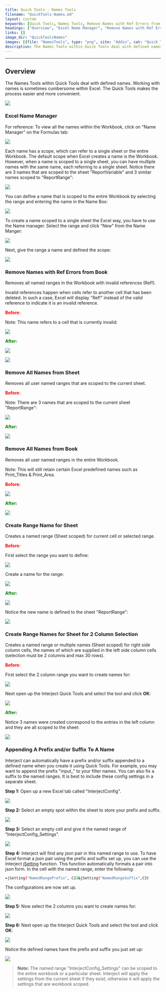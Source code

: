 ```yaml
---
title: Quick Tools - Names Tools
filename: "QuickTools-Names.md"
layout: custom
keywords: [Quick Tools, Names Tools, Remove Names with Ref Errors from Book, Remove All Names from Sheet, Remove All Names from Book, Create Range Name for Sheet, Create Range Names for Sheet for 2 Column Selection]
headings: ["Overview", "Excel Name Manager", "Remove Names with Ref Errors from Book", "Remove All Names from Sheet", "Remove All Names from Book", "Create Range Name for Sheet", "Create Range Names for Sheet for 2 Column Selection", "Appending A Prefix and/or Suffix To A Name"]
links: []
image_dir: "QuickToolsNames"
images: [{file: "NamesTools", type: "png", site: "Addin", cat: "Quick Tools", sub: "", report: "", ribbon: "", config: ""}, {file: "NameManager", type: "png", site: "Excel", cat: "Name Manager", sub: "", report: "", ribbon: "", config: ""}, {file: "NameManager2", type: "png", site: "Excel", cat: "Name Manager", sub: "", report: "", ribbon: "", config: ""}, {file: "NameManager5", type: "png", site: "Addin", cat: "Report", sub: "", report: "", ribbon: "", config: ""}, {file: "NameManager3", type: "png", site: "Excel", cat: "Name Manager", sub: "", report: "", ribbon: "", config: ""}, {file: "NameManager4", type: "png", site: "Excel", cat: "Name Manager", sub: "New Name", report: "", ribbon: "", config: ""}, {file: "RefBefore", type: "png", site: "Excel", cat: "Name Manager", sub: "", report: "", ribbon: "", config: ""}, {file: "RefMiddle", type: "png", site: "Addin", cat: "Quick Tools", sub: "", report: "", ribbon: "", config: ""}, {file: "RefAfter", type: "png", site: "Excel", cat: "Name Manager", sub: "", report: "", ribbon: "", config: ""}, {file: "DefinedNamesSheetBefore", type: "png", site: "Excel", cat: "Name Manager", sub: "", report: "", ribbon: "", config: ""}, {file: "DefinedNamesSheetAfter", type: "png", site: "Excel", cat: "Name Manager", sub: "", report: "", ribbon: "", config: ""}, {file: "DefinedNamesBookBefore", type: "png", site: "Excel", cat: "Name Manager", sub: "", report: "", ribbon: "", config: ""}, {file: "DefinedNamesBookAfter", type: "png", site: "Excel", cat: "Name Manager", sub: "", report: "", ribbon: "", config: ""}, {file: "DefineNameRangeBefore", type: "png", site: "Addin", cat: "Report", sub: "", report: "", ribbon: "", config: ""}, {file: "DefineNameRangeMiddle", type: "png", site: "Addin", cat: "Quick Tools", sub: "", report: "", ribbon: "", config: ""}, {file: "DefineNameRangeAfter", type: "png", site: "Addin", cat: "Report", sub: "", report: "", ribbon: "", config: ""}, {file: "DefineNameRangeAfter2", type: "png", site: "Excel", cat: "Name Manager", sub: "", report: "", ribbon: "", config: ""}, {file: "SelectedNameRangeBefore", type: "png", site: "Addin", cat: "Report", sub: "", report: "", ribbon: "", config: "Yes"}, {file: "SelectedNameRangeMiddle", type: "png", site: "Addin", cat: "Quick Tools", sub: "", report: "", ribbon: "", config: ""}, {file: "SelectedNameRangeAfter", type: "png", site: "Excel", cat: "Name Manager", sub: "", report: "", ribbon: "", config: ""}, {file: "PrefixSuffix1", type: "png", site: "Addin", cat: "Report", sub: "", report: "", ribbon: "", config: ""}, {file: "PrefixSuffix2", type: "png", site: "Addin", cat: "Report", sub: "", report: "", ribbon: "", config: ""}, {file: "PrefixSuffix3", type: "png", site: "Addin", cat: "Report", sub: "", report: "", ribbon: "", config: ""}, {file: "SelectedNameRangeBefore", type: "png", site: "Addin", cat: "Report", sub: "", report: "", ribbon: "", config: "Yes"}, {file: "SelectedNameRangeMiddle", type: "png", site: "Addin", cat: "Quick Tools", sub: "", report: "", ribbon: "", config: ""}, {file: "PrefixSuffix4", type: "png", site: "Excel", cat: "Name Manager", sub: "", report: "", ribbon: "", config: ""}]
description: The Names Tools within Quick Tools deal with defined names.
---
```

* * *

## Overview

The Names Tools within Quick Tools deal with defined names. Working with names is sometimes cumbersome within Excel. The Quick Tools makes the process easier and more convenient.

![](/images/QuickToolsNames/NamesTools.png)
<br>

### Excel Name Manager

For reference: To view all the names within the Workbook, click on "Name Manager" on the Formulas tab:

![](/images/QuickToolsNames/NameManager.png)
<br>

Each name has a scope, which can refer to a single sheet or the entire Workbook. The default scope when Excel creates a name is the Workbook. However, when a name is scoped to a single sheet, you can have multiple names with the same name, each referring to a single sheet. Notice there are 3 names that are scoped to the sheet "ReportVariable" and 3 similar names scoped to "ReportRange":

![](/images/QuickToolsNames/NameManager2.png)
<br>

You can define a name that is scoped to the entire Workbook by selecting the range and entering the name in the Name Box:

![](/images/QuickToolsNames/NameManager5.png)
<br>

To create a name scoped to a single sheet the Excel way, you have to use the Name manager. Select the range and click "New" from the Name Manger:

![](/images/QuickToolsNames/NameManager3.png)
<br>

Next, give the range a name and defined the scope:

![](/images/QuickToolsNames/NameManager4.png)
<br>


### Remove Names with Ref Errors from Book

Removes all named ranges in the Workbook with invalid references (Ref!).

Invalid references happen when cells refer to another cell that has been deleted. In such a case, Excel will display "Ref!" instead of the valid reference to indicate it is an invalid reference.

<b style='color:red;'><strong>Before:</strong></b>

Note: This name refers to a cell that is currently invalid:

![](/images/QuickToolsNames/RefBefore.png)
<br>

<b style='color:green;'><strong>After:</strong></b>

![](/images/QuickToolsNames/RefMiddle.png)
<br>

![](/images/QuickToolsNames/RefAfter.png)
<br>

### Remove All Names from Sheet

Removes all user named ranges that are scoped to the current sheet.

<b style='color:red;'><strong>Before:</strong></b>

Note: There are 3 names that are scoped to the current sheet "ReportRange":

![](/images/QuickToolsNames/DefinedNamesSheetBefore.png)
<br>

<b style='color:green;'><strong>After:</strong></b>

![](/images/QuickToolsNames/DefinedNamesSheetAfter.png)
<br>

### Remove All Names from Book

Removes all user named ranges in the entire Workbook.

Note: This will still retain certain Excel predefined names such as Print_Titles & Print_Area.

<b style='color:red;'><strong>Before:</strong></b>

![](/images/QuickToolsNames/DefinedNamesBookBefore.png)
<br>

<b style='color:green;'><strong>After:</strong></b>

![](/images/QuickToolsNames/DefinedNamesBookAfter.png)
<br>

### Create Range Name for Sheet

Creates a named range (Sheet scoped) for current cell or selected range.

<b style='color:red;'><strong>Before:</strong></b>

First select the range you want to define:

![](/images/QuickToolsNames/DefineNameRangeBefore.png)
<br>

Create a name for the range:

![](/images/QuickToolsNames/DefineNameRangeMiddle.png)
<br>

<b style='color:green;'><strong>After:</strong></b>

![](/images/QuickToolsNames/DefineNameRangeAfter.png)
<br>

Notice the new name is defined to the sheet "ReportRange":

![](/images/QuickToolsNames/DefineNameRangeAfter2.png)
<br>

### Create Range Names for Sheet for 2 Column Selection

Creates a named range or multiple names (Sheet scoped) for right side column cells, the names of which are supplied in the left side column cells (selection must be 2 columns and max 30 rows).

<b style='color:red;'><strong>Before:</strong></b>

First select the 2 column range you want to create names for:

![](/images/QuickToolsNames/SelectedNameRangeBefore.png)
<br>

Next open up the Interject Quick Tools and select the tool and click **OK**:

![](/images/QuickToolsNames/SelectedNameRangeMiddle.png)
<br>

<b style='color:green;'><strong>After:</strong></b>

Notice 3 names were created correspond to the entries in the left column and they are all scoped to the sheet:

![](/images/QuickToolsNames/SelectedNameRangeAfter.png)
<br>

### Appending A Prefix and/or Suffix To A Name

Interject can automatically have a prefix and/or suffix appended to a defined name when you create it using Quick Tools. For example, you may want to append the prefix "input_" to your filter names. You can also fix a suffix to the named ranges. It is best to include these config settings in a separate sheet.

**Step 1:** Open up a new Excel tab called "InterjectConfig".

![](/images/QuickToolsNames/NewTab.png)
<br>

**Step 2:** Select an empty spot within the sheet to store your prefix and suffix.

![](/images/QuickToolsNames/PrefixSuffix1.png)
<br>

**Step 3:** Select an empty cell and give it the named range of "InterjectConfig_Settings".

![](/images/QuickToolsNames/PrefixSuffix2.png)
<br>

**Step 4:** Interject will find any json pair in this named range to use. To have Excel format a json pair using the prefix and suffix set up, you can use the Interject [jSetting](/wIndex/jSetting.html) function. This function automatically formats a pair into json form. In the cell with the named range, enter the following:

```bash
=jSetting("NamedRangePrefix", C2)&jSetting("NamedRangeSuffix",C3)
```

The configurations are now set up.

![](/images/QuickToolsNames/PrefixSuffix3.png)
<br>

**Step 5:** Now select the 2 columns you want to create names for:

![](/images/QuickToolsNames/SelectedNameRangeBefore.png)
<br>

**Step 6:** Next open up the Interject Quick Tools and select the tool and click **OK**:

![](/images/QuickToolsNames/SelectedNameRangeMiddle.png)
<br>

Notice the defined names have the prefix and suffix you just set up:

![](/images/QuickToolsNames/PrefixSuffix4.png)
<br>

<blockquote class=highlight_note>
<b>Note:</b> The named range "InterjectConfig_Settings" can be scoped to the entire workbook or a particular sheet. Interject will apply the settings from the current sheet if they exist, otherwise it will apply the settings that are workbook scoped.</blockquote>
